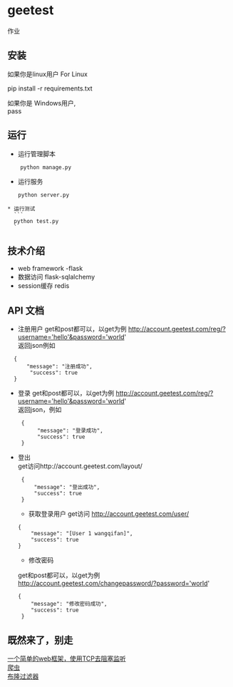 # geetest
作业



安装
------------
如果你是linux用户 For Linux <br>

  
   pip install -r requirements.txt

如果你是 Windows用户, <br>
    pass

运行
-------
  * 运行管理脚本
  ```
      python manage.py
   ```
   * 运行服务
       ```
      python server.py
      ```
      
    * 运行测试
      ```
      python test.py
      `
      
技术介绍
-------
  * web framework -flask
  * 数据访问 flask-sqlalchemy
  * session缓存 redis
      
API 文档
-------
  * 注册用户
   get和post都可以，以get为例 http://account.geetest.com/reg/?username='hello'&password='world'  <br>
   返回json例如
   
   ```
     {
         "message": "注册成功", 
          "success": true
     }
   ```
   * 登录
     get和post都可以，以get为例 http://account.geetest.com/reg/?username='hello'&password='world'  <br>
     返回json，例如
     ```
      {
           "message": "登录成功", 
           "success": true
      }
   * 登出
          <br> get访问http://account.geetest.com/layout/
      ```
       {
           "message": "登出成功", 
           "success": true
       }
      ```
     * 获取登录用户
     get访问  http://account.geetest.com/user/
     ```
     {
         "message": "[User 1 wangqifan]", 
         "success": true
     }
     ```
     * 修改密码
     
     get和post都可以，以get为例 http://account.geetest.com/changepassword/?password='world'
     ```
     {
         "message": "修改密码成功", 
         "success": true
      }
     ```
   
  既然来了，别走
  -----------
  [一个简单的web框架，使用TCP去阻塞监听](https://github.com/wangqifan/SimpleWebFramework)<br>
  [爬虫](https://github.com/wangqifan/ZhiHu)<br>
  [布隆过滤器](https://github.com/wangqifan/BloomFilter)<br>
